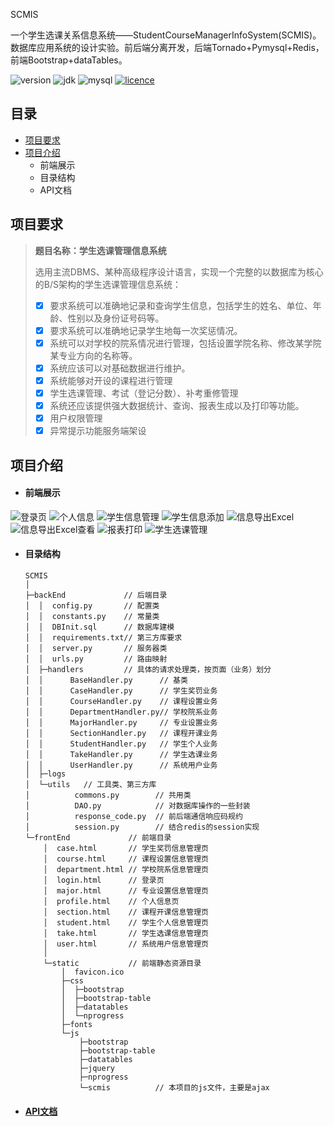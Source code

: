 SCMIS

一个学生选课关系信息系统——StudentCourseManagerInfoSystem(SCMIS)。数据库应用系统的设计实验。前后端分离开发，后端Tornado+Pymysql+Redis，前端Bootstrap+dataTables。

 ![version](https://img.shields.io/badge/version-v1.0-blue.svg)  ![jdk](https://img.shields.io/badge/python-3.6.5-green.svg) ![mysql](https://img.shields.io/badge/mysql-v5.7-brightgreen.svg) [![licence](https://img.shields.io/badge/licence-Apache2.0-blue.svg)](https://opensource.org/licenses/Apache-2.0) 

## 目录

* [项目要求](#项目要求)
* [项目介绍](#项目介绍)
  * 前端展示
  * 目录结构
  * API文档

## 项目要求

> **题目名称：学生选课管理信息系统**  
>
> 选用主流DBMS、某种高级程序设计语言，实现一个完整的以数据库为核心的B/S架构的学生选课管理信息系统：
> - [x] 要求系统可以准确地记录和查询学生信息，包括学生的姓名、单位、年龄、性别以及身份证号码等。
> - [x] 要求系统可以准确地记录学生地每一次奖惩情况。
> - [x] 系统可以对学校的院系情况进行管理，包括设置学院名称、修改某学院某专业方向的名称等。
> - [x] 系统应该可以对基础数据进行维护。
> - [x] 系统能够对开设的课程进行管理
> - [x] 学生选课管理、考试（登记分数）、补考重修管理 
> - [x] 系统还应该提供强大数据统计、查询、报表生成以及打印等功能。
> - [x] 用户权限管理
> - [x] 异常提示功能服务端架设

## 项目介绍

* #### 前端展示

![登录页](pic\1.png)
![个人信息](pic\2.png)
![学生信息管理](pic\3.png)
![学生信息添加](pic\4.png)
![信息导出Excel](pic\5.png)
![信息导出Excel查看](pic\6.png)
![报表打印](pic\7.png)
![学生选课管理](pic\8.png)


* #### 目录结构

  ```
  SCMIS
  │
  ├─backEnd             // 后端目录
  │  │  config.py       // 配置类
  │  │  constants.py    // 常量类
  │  │  DBInit.sql      // 数据库建模
  │  │  requirements.txt// 第三方库要求
  │  │  server.py       // 服务器类
  │  │  urls.py         // 路由映射
  │  ├─handlers         // 具体的请求处理类，按页面（业务）划分
  │  │      BaseHandler.py      // 基类
  │  │      CaseHandler.py      // 学生奖罚业务
  │  │      CourseHandler.py    // 课程设置业务
  │  │      DepartmentHandler.py// 学校院系业务
  │  │      MajorHandler.py     // 专业设置业务
  │  │      SectionHandler.py   // 课程开课业务
  │  │      StudentHandler.py   // 学生个人业务
  │  │      TakeHandler.py      // 学生选课业务
  │  │      UserHandler.py      // 系统用户业务
  │  ├─logs
  │  └─utils   // 工具类、第三方库
  │          commons.py        // 共用类
  │          DAO.py            // 对数据库操作的一些封装
  │          response_code.py  // 前后端通信响应码规约
  │          session.py        // 结合redis的session实现
  └─frontEnd             // 前端目录
      │  case.html       // 学生奖罚信息管理页
      │  course.html     // 课程设置信息管理页
      │  department.html // 学校院系信息管理页
      │  login.html      // 登录页
      │  major.html      // 专业设置信息管理页
      │  profile.html    // 个人信息页
      │  section.html    // 课程开课信息管理页
      │  student.html    // 学生个人信息管理页
      │  take.html       // 学生选课信息管理页
      │  user.html       // 系统用户信息管理页
      │ 
      └─static           // 前端静态资源目录
          │  favicon.ico
          ├─css
          │  ├─bootstrap
          │  ├─bootstrap-table
          │  ├─datatables
          │  └─nprogress
          ├─fonts
          └─js
              ├─bootstrap
              ├─bootstrap-table
              ├─datatables
              ├─jquery
              ├─nprogress
              └─scmis          // 本项目的js文件，主要是ajax
  ```

* #### [API文档](/api_doc.md)